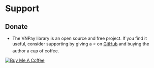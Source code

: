 # Support

## Donate

-   The VNPay library is an open source and free project. If you find it useful, consider supporting by giving a ⭐️ on [GitHub](https://github.com/lehuygiang28/vnpay) and buying the author a cup of coffee.

<a href="https://www.buymeacoffee.com/lehuygiang28" target="_blank"><img src="https://cdn.buymeacoffee.com/buttons/v2/default-yellow.png" alt="Buy Me A Coffee" class='buy_me_coffee_img' /></a>
